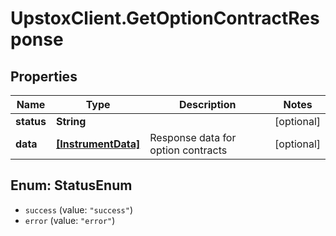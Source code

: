 # UpstoxClient.GetOptionContractResponse

## Properties
Name | Type | Description | Notes
------------ | ------------- | ------------- | -------------
**status** | **String** |  | [optional] 
**data** | [**[InstrumentData]**](InstrumentData.md) | Response data for option contracts | [optional] 

<a name="StatusEnum"></a>
## Enum: StatusEnum

* `success` (value: `"success"`)
* `error` (value: `"error"`)

